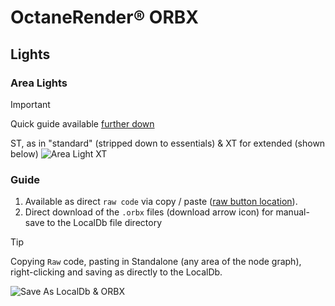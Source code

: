 # OctaneRender® ORBX

## Lights
### Area Lights

> [!IMPORTANT]
> Quick guide available [further down](https://github.com/skientia/ORBX/edit/main/Lights/preview#guide)

ST, as in "standard" (stripped down to essentials) & XT for extended (shown below)
![Area Light XT](https://images.squarespace-cdn.com/content/v1/608815d80fda1f2c79e48753/80447ea3-1dcd-4a21-91e5-8011ec48973a/area-light-extended-orbx.jpeg)

### Guide
1. Available as direct `raw code` via copy / paste ([raw button location](https://docs.github.com/assets/cb-67542/mw-1440/images/help/repository/raw-file-button.webp)).
2. Direct download of the `.orbx` files (download arrow icon) for manual-save to the LocalDb file directory

> [!TIP]
> Copying `Raw` code, pasting in Standalone (any area of the node graph), right-clicking and saving as directly to the LocalDb.

![Save As LocalDb & ORBX](https://images.squarespace-cdn.com/content/v1/608815d80fda1f2c79e48753/69cae674-969b-4ad9-8792-260fce55066c/octane-standalone-save-as-localdb-orbx.jpeg)
